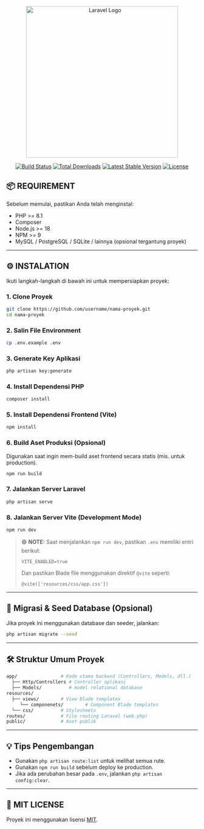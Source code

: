 <p align="center"><a href="https://laravel.com" target="_blank"><img src="https://raw.githubusercontent.com/laravel/art/master/logo-lockup/5%20SVG/2%20CMYK/1%20Full%20Color/laravel-logolockup-cmyk-red.svg" width="400" alt="Laravel Logo"></a></p>

<p align="center">
<a href="https://github.com/laravel/framework/actions"><img src="https://github.com/laravel/framework/workflows/tests/badge.svg" alt="Build Status"></a>
<a href="https://packagist.org/packages/laravel/framework"><img src="https://img.shields.io/packagist/dt/laravel/framework" alt="Total Downloads"></a>
<a href="https://packagist.org/packages/laravel/framework"><img src="https://img.shields.io/packagist/v/laravel/framework" alt="Latest Stable Version"></a>
<a href="https://packagist.org/packages/laravel/framework"><img src="https://img.shields.io/packagist/l/laravel/framework" alt="License"></a>
</p>

## 📦 REQUIREMENT

Sebelum memulai, pastikan Anda telah menginstal:

-   PHP >= 8.1
-   Composer
-   Node.js >= 18
-   NPM >= 9
-   MySQL / PostgreSQL / SQLite / lainnya (opsional tergantung proyek)

---

## ⚙️ INSTALATION

Ikuti langkah-langkah di bawah ini untuk mempersiapkan proyek:

### 1. Clone Proyek

```bash
git clone https://github.com/username/nama-proyek.git
cd nama-proyek
```

### 2. Salin File Environment

```bash
cp .env.example .env
```

### 3. Generate Key Aplikasi

```bash
php artisan key:generate
```

### 4. Install Dependensi PHP

```bash
composer install
```

### 5. Install Dependensi Frontend (Vite)

```bash
npm install
```

### 6. Build Aset Produksi (Opsional)

Digunakan saat ingin mem-build aset frontend secara statis (mis. untuk production).

```bash
npm run build
```

### 7. Jalankan Server Laravel

```bash
php artisan serve
```

### 8. Jalankan Server Vite (Development Mode)

```bash
npm run dev
```

> 🟢 **NOTE:** Saat menjalankan `npm run dev`, pastikan `.env` memiliki entri berikut:
>
> ```env
> VITE_ENABLED=true
> ```
>
> Dan pastikan Blade file menggunakan direktif `@vite` seperti:
>
> ```blade
> @vite(['resources/css/app.css'])
> ```

---

## 🧪 Migrasi & Seed Database (Opsional)

Jika proyek ini menggunakan database dan seeder, jalankan:

```bash
php artisan migrate --seed
```

---

## 🛠️ Struktur Umum Proyek

```bash
app/                # Kode utama backend (Controllers, Models, dll.)
  ├── Http/Controllers # Controller aplikasi
  ├── Models/          # model relational database
resources/
  ├── views/        # View Blade templates
     └── componenets/        # Component Blade templates
  └── css/          # Stylesheets
routes/             # File routing Laravel (web.php)
public/             # Aset publik
```

---

## 💡 Tips Pengembangan

-   Gunakan `php artisan route:list` untuk melihat semua rute.
-   Gunakan `npm run build` sebelum deploy ke production.
-   Jika ada perubahan besar pada `.env`, jalankan `php artisan config:clear`.

---

## 📄 MIT LICENSE

Proyek ini menggunakan lisensi [MIT](LICENSE).
